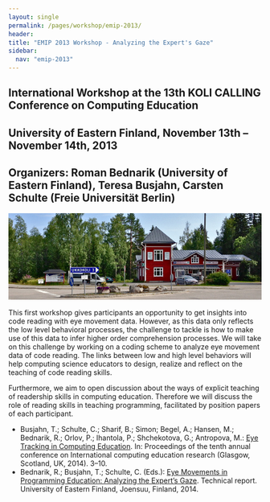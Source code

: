 ```yaml
---
layout: single
permalink: /pages/workshop/emip-2013/
header:
title: "EMIP 2013 Workshop - Analyzing the Expert's Gaze"
sidebar:
  nav: "emip-2013"
---
```

## International Workshop at the 13th KOLI CALLING Conference on Computing Education
## **University of Eastern Finland, November 13th – November 14th, 2013**
## **Organizers: Roman Bednarik (University of Eastern Finland), Teresa Busjahn, Carsten Schulte (Freie Universität Berlin)**

![](/images/IMG_0301_2_930.jpg)

This first workshop gives participants an opportunity to get insights into code reading with eye movement data. However, as this data only reflects the low level behavioral processes, the challenge to tackle is how to make use of this data to infer higher order comprehension processes. We will take on this challenge by working on a coding scheme to analyze eye movement data of code reading. The links between low and high level behaviors will help computing science educators to design, realize and reflect on the teaching of code reading skills.

Furthermore, we aim to open discussion about the ways of explicit teaching of readership skills in computing education. Therefore we will discuss the role of reading skills in teaching programming, facilitated by position papers of each participant.

- Busjahn, T.; Schulte, C.; Sharif, B.; Simon; Begel, A.; Hansen, M.; Bednarik, R.; Orlov, P.; Ihantola, P.; Shchekotova, G.; Antropova, M.: [Eye Tracking in Computing Education](https://dl.acm.org/doi/10.1145/2632320.2632344). In: Proceedings of the tenth annual conference on International computing education research (Glasgow, Scotland, UK, 2014). 3–10.
- Bednarik, R.; Busjahn, T.; Schulte, C. (Eds.): [Eye Movements in Programming Education: Analyzing the Expert’s Gaze](/pages/workshop/emip-2013-technical-report/). Technical report. University of Eastern Finland, Joensuu, Finland, 2014.